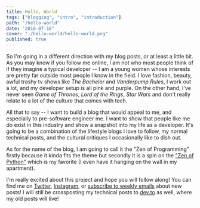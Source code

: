 ```yaml
---
title: Hello, World
tags: ["blogging", "intro", "introduction"]
path: "/hello-world"
date: "2018-07-16"
cover: "./hello-world/hello-world.png"
published: true
---
```


So I'm going in a different direction with my blog posts, or at least a little bit. As you may know if you follow me online, I am not who most people think of if they imagine a typical developer -- I am a young women whose interests are pretty far outside most people I know in the field. I love fashion, beauty, awful trashy tv shows like _The Bachelor_ and _Vanderpump Rules_, I work out a lot, and my developer setup is all pink and purple. On the other hand, I've never seen _Game of Thrones_, _Lord of the Rings_, _Star Wars_ and don't really relate to a lot of the culture that comes with tech.

All that to say -- I want to build a blog that would appeal to me, and especially to pre-software engineer me. I want to show that people like me do exist in this industry and show a snapshot into my life as a developer. It's going to be a combination of the lifestyle blogs I love to follow, my normal technical posts, and the cultural critiques I occasionally like to dish out.

As for the name of the blog, I am going to call it the "Zen of Programming" firstly because it kinda fits the theme but secondly it is a spin on the ["Zen of Python"](https://www.python.org/dev/peps/pep-0020/) which is my favorite (I even have it hanging on the wall in my apartment).

I'm really excited about this project and hope you will follow along! You can find me on [Twitter](https://twitter.com/aspittel), [Instagram](https://instagram.com/ali_writes_code), or [subscribe to weekly emails](https://tinyletter.com/ali_writes_code) about new posts! I will still be crossposting my technical posts to [dev.to](https://dev.to/aspittel) as well, where my old posts will live!
